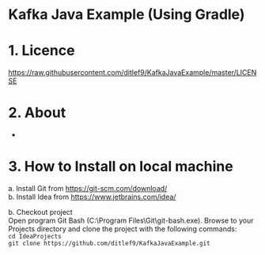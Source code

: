 # Kafka Java Example (Using Gradle)

# 1. Licence
https://raw.githubusercontent.com/ditlef9/KafkaJavaExample/master/LICENSE

# 2. About
-

# 3. How to Install on local machine
a. Install Git from https://git-scm.com/download/<br />
b. Install Idea from https://www.jetbrains.com/idea/<br />

b. Checkout project<br />
Open program Git Bash (C:\Program Files\Git\git-bash.exe). Browse to your Projects directory and clone the project with the following commands:<br />
`cd IdeaProjects`<br />
`git clone https://github.com/ditlef9/KafkaJavaExample.git`

